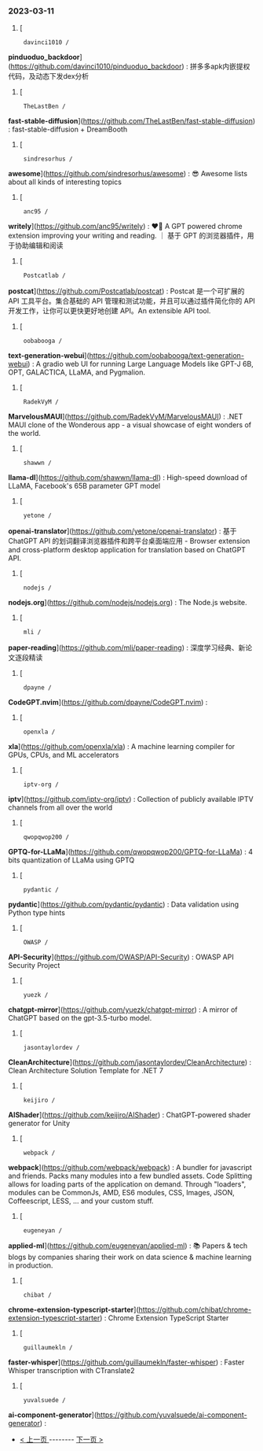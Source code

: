 ### 2023-03-11 
1. [
    

        davinci1010 /
**pinduoduo_backdoor**](https://github.com/davinci1010/pinduoduo_backdoor) : 拼多多apk内嵌提权代码，及动态下发dex分析
1. [
    

        TheLastBen /
**fast-stable-diffusion**](https://github.com/TheLastBen/fast-stable-diffusion) : fast-stable-diffusion + DreamBooth
1. [
    

        sindresorhus /
**awesome**](https://github.com/sindresorhus/awesome) : 😎 Awesome lists about all kinds of interesting topics
1. [
    

        anc95 /
**writely**](https://github.com/anc95/writely) : ❤️‍🔥 A GPT powered chrome extension improving your writing and reading. ｜ 基于 GPT 的浏览器插件，用于协助编辑和阅读
1. [
    

        Postcatlab /
**postcat**](https://github.com/Postcatlab/postcat) : Postcat 是一个可扩展的 API 工具平台。集合基础的 API 管理和测试功能，并且可以通过插件简化你的 API 开发工作，让你可以更快更好地创建 API。An extensible API tool.
1. [
    

        oobabooga /
**text-generation-webui**](https://github.com/oobabooga/text-generation-webui) : A gradio web UI for running Large Language Models like GPT-J 6B, OPT, GALACTICA, LLaMA, and Pygmalion.
1. [
    

        RadekVyM /
**MarvelousMAUI**](https://github.com/RadekVyM/MarvelousMAUI) : .NET MAUI clone of the Wonderous app - a visual showcase of eight wonders of the world.
1. [
    

        shawwn /
**llama-dl**](https://github.com/shawwn/llama-dl) : High-speed download of LLaMA, Facebook's 65B parameter GPT model
1. [
    

        yetone /
**openai-translator**](https://github.com/yetone/openai-translator) : 基于 ChatGPT API 的划词翻译浏览器插件和跨平台桌面端应用 - Browser extension and cross-platform desktop application for translation based on ChatGPT API.
1. [
    

        nodejs /
**nodejs.org**](https://github.com/nodejs/nodejs.org) : The Node.js website.
1. [
    

        mli /
**paper-reading**](https://github.com/mli/paper-reading) : 深度学习经典、新论文逐段精读
1. [
    

        dpayne /
**CodeGPT.nvim**](https://github.com/dpayne/CodeGPT.nvim) : 
1. [
    

        openxla /
**xla**](https://github.com/openxla/xla) : A machine learning compiler for GPUs, CPUs, and ML accelerators
1. [
    

        iptv-org /
**iptv**](https://github.com/iptv-org/iptv) : Collection of publicly available IPTV channels from all over the world
1. [
    

        qwopqwop200 /
**GPTQ-for-LLaMa**](https://github.com/qwopqwop200/GPTQ-for-LLaMa) : 4 bits quantization of LLaMa using GPTQ
1. [
    

        pydantic /
**pydantic**](https://github.com/pydantic/pydantic) : Data validation using Python type hints
1. [
    

        OWASP /
**API-Security**](https://github.com/OWASP/API-Security) : OWASP API Security Project
1. [
    

        yuezk /
**chatgpt-mirror**](https://github.com/yuezk/chatgpt-mirror) : A mirror of ChatGPT based on the gpt-3.5-turbo model.
1. [
    

        jasontaylordev /
**CleanArchitecture**](https://github.com/jasontaylordev/CleanArchitecture) : Clean Architecture Solution Template for .NET 7
1. [
    

        keijiro /
**AIShader**](https://github.com/keijiro/AIShader) : ChatGPT-powered shader generator for Unity
1. [
    

        webpack /
**webpack**](https://github.com/webpack/webpack) : A bundler for javascript and friends. Packs many modules into a few bundled assets. Code Splitting allows for loading parts of the application on demand. Through "loaders", modules can be CommonJs, AMD, ES6 modules, CSS, Images, JSON, Coffeescript, LESS, ... and your custom stuff.
1. [
    

        eugeneyan /
**applied-ml**](https://github.com/eugeneyan/applied-ml) : 📚 Papers & tech blogs by companies sharing their work on data science & machine learning in production.
1. [
    

        chibat /
**chrome-extension-typescript-starter**](https://github.com/chibat/chrome-extension-typescript-starter) : Chrome Extension TypeScript Starter
1. [
    

        guillaumekln /
**faster-whisper**](https://github.com/guillaumekln/faster-whisper) : Faster Whisper transcription with CTranslate2
1. [
    

        yuvalsuede /
**ai-component-generator**](https://github.com/yuvalsuede/ai-component-generator) :  

- [ < 上一页 ](https://github.com/able8/github-trending-daily-record/blob/master/2023-03-10.md) -------- [ 下一页 > ](https://github.com/able8/github-trending-daily-record/blob/master/2023-03-12.md)